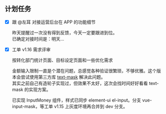 ## 计划任务

* [x] 跟 @左耳 对接运营后台在 APP 的功能细节

	昨天提醒过一次没有得到反馈，今天一定要跟进到位。  
	已确定对接时间是：明天...

* [x] 工单 v1.16 需求评审

	按转化部门统计页面、目标设定页面和一些优化需求

	金额输入限制一直是个潜在问题，总感觉各种验证很繁琐，不够优雅。这个版本会尝试使用第三方库 [text-mask](https://github.com/text-mask/text-mask/tree/master/vue#readme) 解决此问题。  
	其实之前自己有造轮子实现过，但效果不太好，这次会找时间好好看看 text-mask 的实现方案。

	已实现 InputMoney 组件，样式已同步 element-ui el-input。分支 vue-input-mask，等工单 v1.15 上灰度环境再合并到 dev 分支。
